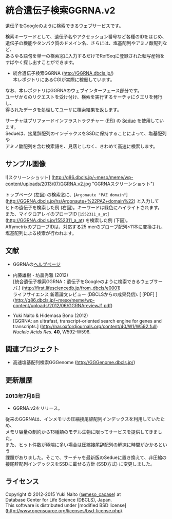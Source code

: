 統合遺伝子検索GGRNA.v2
======================

遺伝子をGoogleのように検索できるウェブサービスです。

検索キーワードとして、遺伝子名やアクセッション番号など各種のIDをはじめ、  
遺伝子の機能やタンパク質のドメイン名、さらには、塩基配列やアミノ酸配列など、  
あらゆる語句を単一の検索窓に入力するだけでRefSeqに登録された転写産物を  
すばやく探し出すことができます。

+ 統合遺伝子検索GGRNA (http://GGRNA.dbcls.jp/)  
  本レポジトリにあるCGIが実際に稼働しています。

なお、本レポジトリはGGRNAのウェブインターフェース部分です。  
ユーザからのリクエストを受け付け、検索を実行するサーチャにクエリを発行し、  
得られたデータを処理してユーザに検索結果を返します。  

サーチャはプリファードインフラストラクチャー
([PFI](http://preferred.jp/)) の
[Sedue](http://preferred.jp/product/sedue/) を使用しています。  
Sedueは、接尾辞配列のインデックスをSSDに保持することによって、塩基配列や  
アミノ酸配列を含む検索語を、見落としなく、きわめて高速に検索します。


サンプル画像
-----

![スクリーンショット]
(http://g86.dbcls.jp/~meso/meme/wp-content/uploads/2013/07/GGRNA.v2.jpg
"GGRNAスクリーンショット")

トップページ (左図) の検索窓に、[```Argonaute "PAZ domain"```]
(http://GGRNA.dbcls.jp/hs/Argonaute+%22PAZ+domain%22)
と入力して  
ヒトの遺伝子を検索した例 (右図)。キーワードは緑色にハイライトされます。  
また、マイクロアレイのプローブID [```1552311_a_at```]
(http://GGRNA.dbcls.jp/1552311_a_at)
を検索した例 (下図)。  
AffymetrixのプローブIDは、対応する25 merのプローブ配列×11本に変換され、  
塩基配列による検索が行われます。


文献
--------

+ GGRNAの[ヘルプページ](http://GGRNA.dbcls.jp/help.html)

+ 内藤雄樹・坊農秀雅 (2012)  
[統合遺伝子検索GGRNA：遺伝子をGoogleのように検索できるウェブサーバ.]
(http://first.lifesciencedb.jp/from_dbcls/e0001)  
ライフサイエンス 新着論文レビュー (DBCLSからの成果発信). [ [PDF] ]
(http://g86.dbcls.jp/~meso/meme/wp-content/uploads/2012/06/GGRNAreviewJ1.pdf)

+ Yuki Naito & Hidemasa Bono (2012)  
[GGRNA: an ultrafast, transcript-oriented search engine 
for genes and transcripts.]
(http://nar.oxfordjournals.org/content/40/W1/W592.full)  
*Nucleic Acids Res.* **40**, W592-W596.


関連プロジェクト
--------

+ 高速塩基配列検索GGGenome (http://GGGenome.dbcls.jp/)


更新履歴
--------

### 2013年7月8日 ###

+ GGRNA.v2をリリース。

従来のGGRNAは、インメモリの圧縮接尾辞配列インデックスを利用していたため、  
メモリ容量の制約から13種類のモデル生物に限ってサービスを提供してきました。  
また、ヒット件数が極端に多い場合は圧縮接尾辞配列の解凍に時間がかかるという  
課題がありました。そこで、サーチャを最新版のSedueに置き換えて、非圧縮の  
接尾辞配列インデックスをSSDに載せる方針 (SSD方式) に変更しました。


ライセンス
--------

Copyright &copy; 2012-2015 Yuki Naito
 ([@meso_cacase](http://twitter.com/meso_cacase)) at  
Database Center for Life Science (DBCLS), Japan.  
This software is distributed under [modified BSD license]
 (http://www.opensource.org/licenses/bsd-license.php).
